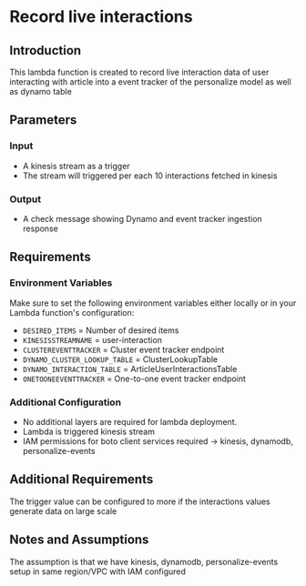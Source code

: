# Record live interactions

## Introduction
This lambda function is created to record live interaction data of user interacting with article into a event tracker of the personalize model as well as dynamo table

## Parameters

### Input

- A kinesis stream as a trigger
- The stream will triggered per each 10 interactions fetched in kinesis

### Output

- A check message showing Dynamo and event tracker ingestion response


## Requirements

### Environment Variables
Make sure to set the following environment variables either locally or in your Lambda function's configuration:

- `DESIRED_ITEMS` =	Number of desired items
- `KINESISSTREAMNAME` =	user-interaction
- `CLUSTEREVENTTRACKER` =	Cluster event tracker endpoint
- `DYNAMO_CLUSTER_LOOKUP_TABLE` =	ClusterLookupTable
- `DYNAMO_INTERACTION_TABLE` =	ArticleUserInteractionsTable
- `ONETOONEEVENTTRACKER` =	One-to-one event tracker endpoint

### Additional Configuration
- No additional layers are required for lambda deployment. 
- Lambda is triggered kinesis stream
- IAM permissions for boto client services required -> kinesis, dynamodb, personalize-events

## Additional Requirements
The trigger value can be configured to more if the interactions values generate data on large scale

## Notes and Assumptions
The assumption is that we have kinesis, dynamodb, personalize-events setup in same region/VPC with IAM configured